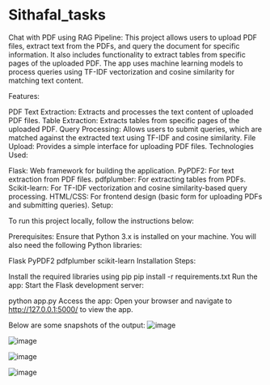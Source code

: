 # Sithafal_tasks
Chat with PDF using RAG Pipeline:
     This project allows users to upload PDF files, extract text from the PDFs, and query the document for specific information. It also includes functionality to extract tables from specific pages of the uploaded PDF. The app uses machine learning models to process queries using TF-IDF vectorization and cosine similarity for matching text content.

Features:

PDF Text Extraction: Extracts and processes the text content of uploaded PDF files.
Table Extraction: Extracts tables from specific pages of the uploaded PDF.
Query Processing: Allows users to submit queries, which are matched against the extracted text using TF-IDF and cosine similarity.
File Upload: Provides a simple interface for uploading PDF files.
Technologies Used:

Flask: Web framework for building the application.
PyPDF2: For text extraction from PDF files.
pdfplumber: For extracting tables from PDFs.
Scikit-learn: For TF-IDF vectorization and cosine similarity-based query processing.
HTML/CSS: For frontend design (basic form for uploading PDFs and submitting queries).
Setup:

To run this project locally, follow the instructions below:

Prerequisites:
Ensure that Python 3.x is installed on your machine. You will also need the following Python libraries:

Flask
PyPDF2
pdfplumber
scikit-learn
Installation Steps:

Install the required libraries using pip
pip install -r requirements.txt
Run the app:
Start the Flask development server:

python app.py
Access the app:
Open your browser and navigate to http://127.0.0.1:5000/ to view the app.


Below are some snapshots of the output:
![image](https://github.com/user-attachments/assets/5ddc6c27-3c2a-4548-bd5f-aaf891fae351)

![image](https://github.com/user-attachments/assets/ca24857f-4142-4091-b39a-619a4046f4b1)

![image](https://github.com/user-attachments/assets/779fc275-f8b4-4032-8238-7de17573b307)

![image](https://github.com/user-attachments/assets/47e345b6-b70c-45c7-b2f9-15cbb6f64402)




